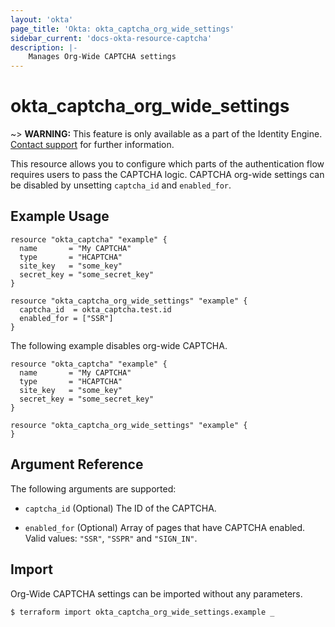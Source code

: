 ```yaml
---
layout: 'okta'
page_title: 'Okta: okta_captcha_org_wide_settings'
sidebar_current: 'docs-okta-resource-captcha'
description: |-
    Manages Org-Wide CAPTCHA settings
---
```


# okta_captcha_org_wide_settings

~> **WARNING:** This feature is only available as a part of the Identity Engine. [Contact support](mailto:dev-inquiries@okta.com) for further information.

This resource allows you to configure which parts of the authentication flow requires users to pass the CAPTCHA logic.
CAPTCHA org-wide settings can be disabled by unsetting `captcha_id` and `enabled_for`.

## Example Usage

```hcl
resource "okta_captcha" "example" {
  name       = "My CAPTCHA"
  type       = "HCAPTCHA"
  site_key   = "some_key"
  secret_key = "some_secret_key"
}

resource "okta_captcha_org_wide_settings" "example" {
  captcha_id  = okta_captcha.test.id
  enabled_for = ["SSR"]
}
```

The following example disables org-wide CAPTCHA.

```hcl
resource "okta_captcha" "example" {
  name       = "My CAPTCHA"
  type       = "HCAPTCHA"
  site_key   = "some_key"
  secret_key = "some_secret_key"
}

resource "okta_captcha_org_wide_settings" "example" {
}
```

## Argument Reference

The following arguments are supported:

- `captcha_id` (Optional) The ID of the CAPTCHA. 

- `enabled_for` (Optional) Array of pages that have CAPTCHA enabled. Valid values: `"SSR"`, `"SSPR"` and `"SIGN_IN"`.

## Import

Org-Wide CAPTCHA settings can be imported without any parameters.

```
$ terraform import okta_captcha_org_wide_settings.example _
```
